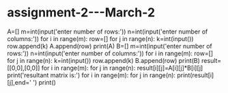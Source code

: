 # assignment-2---March-2
A=[]
m=int(input('enter number of rows:'))
n=int(input('enter number of columns:'))
for i in range(m):
    row=[]
    for j in range(n):
        k=int(input())
        row.append(k)
    A.append(row)
print(A)
B=[]
m=int(input('enter number of rows:'))
n=int(input('enter number of columns:'))
for i in range(m):
    row=[]
    for j in range(n):
        k=int(input())
        row.append(k)
    B.append(row)
print(B)
result=[[0,0],[0,0]]
for i in range(m):
    for j in range(n):
        result[i][j]=A[i][j]*B[i][j]
print('resultant matrix is:')
for i in range(m):
    for j in range(n):
        print(result[i][j],end=' ')
    print()
